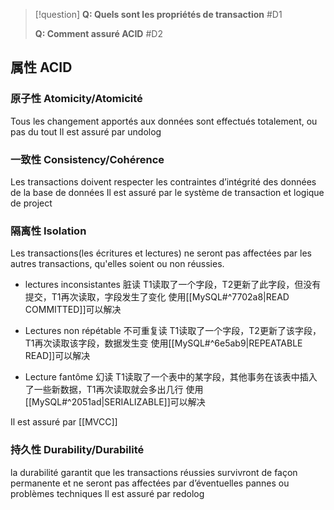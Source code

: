 
> [!question] 
> **Q: Quels sont les propriétés de transaction** #D1 
> 
> **Q: Comment assuré ACID** #D2 

## 属性 ACID

### 原子性 Atomicity/Atomicité

Tous les changement apportés aux données sont effectués totalement, ou pas du tout
Il est assuré par undolog

### 一致性 Consistency/Cohérence

Les transactions doivent respecter les contraintes d’intégrité des données de la base de données
Il est assuré par le système de transaction et logique de project

### 隔离性 Isolation

Les transactions(les écritures et lectures) ne seront pas affectées par les autres transactions, qu'elles soient ou non réussies.

- lectures inconsistantes 脏读
	T1读取了一个字段，T2更新了此字段，但没有提交，T1再次读取，字段发生了变化
	使用[[MySQL#^7702a8|READ COMMITTED]]可以解决

- Lectures non répétable 不可重复读
	T1读取了一个字段，T2更新了该字段，T1再次读取该字段，数据发生变
	使用[[MySQL#^6e5ab9|REPEATABLE READ]]可以解决

- Lecture fantôme 幻读
	T1读取了一个表中的某字段，其他事务在该表中插入了一些新数据，T1再次读取就会多出几行
	使用[[MySQL#^2051ad|SERIALIZABLE]]可以解决

Il est assuré par [[MVCC]]

### 持久性 Durability/Durabilité

la durabilité garantit que les transactions réussies survivront de façon permanente et ne seront pas affectées par d’éventuelles pannes ou problèmes techniques
Il est assuré par redolog
